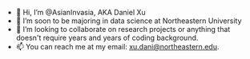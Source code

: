 - 👋 Hi, I’m @AsianInvasia, AKA Daniel Xu
- 🌱 I’m soon to be majoring in data science at Northeastern University
- 💞️ I’m looking to collaborate on research projects or anything that doesn't require years and years of coding background.
- 📫 You can reach me at my email: xu.dani@northeastern.edu.

<!---
AsianInvasia/AsianInvasia is a ✨ special ✨ repository because its `README.md` (this file) appears on your GitHub profile.
You can click the Preview link to take a look at your changes.
--->
